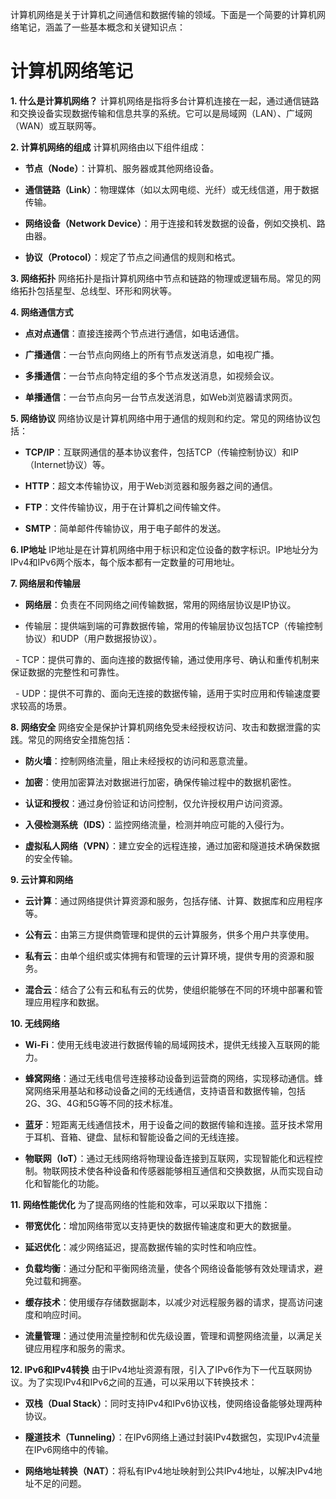 计算机网络是关于计算机之间通信和数据传输的领域。下面是一个简要的计算机网络笔记，涵盖了一些基本概念和关键知识点：

# 计算机网络笔记

  

**1. 什么是计算机网络？** 计算机网络是指将多台计算机连接在一起，通过通信链路和交换设备实现数据传输和信息共享的系统。它可以是局域网（LAN）、广域网（WAN）或互联网等。

  

**2. 计算机网络的组成** 计算机网络由以下组件组成：

  

- **节点（Node）**：计算机、服务器或其他网络设备。

- **通信链路（Link）**：物理媒体（如以太网电缆、光纤）或无线信道，用于数据传输。

- **网络设备（Network Device）**：用于连接和转发数据的设备，例如交换机、路由器。

- **协议（Protocol）**：规定了节点之间通信的规则和格式。

  

**3. 网络拓扑** 网络拓扑是指计算机网络中节点和链路的物理或逻辑布局。常见的网络拓扑包括星型、总线型、环形和网状等。

  

**4. 网络通信方式**

  

- **点对点通信**：直接连接两个节点进行通信，如电话通信。

- **广播通信**：一台节点向网络上的所有节点发送消息，如电视广播。

- **多播通信**：一台节点向特定组的多个节点发送消息，如视频会议。

- **单播通信**：一台节点向另一台节点发送消息，如Web浏览器请求网页。

  

**5. 网络协议** 网络协议是计算机网络中用于通信的规则和约定。常见的网络协议包括：

  

- **TCP/IP**：互联网通信的基本协议套件，包括TCP（传输控制协议）和IP（Internet协议）等。

- **HTTP**：超文本传输协议，用于Web浏览器和服务器之间的通信。

- **FTP**：文件传输协议，用于在计算机之间传输文件。

- **SMTP**：简单邮件传输协议，用于电子邮件的发送。

  

**6. IP地址** IP地址是在计算机网络中用于标识和定位设备的数字标识。IP地址分为IPv4和IPv6两个版本，每个版本都有一定数量的可用地址。

  

**7. 网络层和传输层**

  

- **网络层**：负责在不同网络之间传输数据，常用的网络层协议是IP协议。

  

- 传输层：提供端到端的可靠数据传输，常用的传输层协议包括TCP（传输控制协议）和UDP（用户数据报协议）。

  - TCP：提供可靠的、面向连接的数据传输，通过使用序号、确认和重传机制来保证数据的完整性和可靠性。

  - UDP：提供不可靠的、面向无连接的数据传输，适用于实时应用和传输速度要求较高的场景。

  

**8. 网络安全** 网络安全是保护计算机网络免受未经授权访问、攻击和数据泄露的实践。常见的网络安全措施包括：

  

- **防火墙**：控制网络流量，阻止未经授权的访问和恶意流量。

- **加密**：使用加密算法对数据进行加密，确保传输过程中的数据机密性。

- **认证和授权**：通过身份验证和访问控制，仅允许授权用户访问资源。

- **入侵检测系统（IDS）**：监控网络流量，检测并响应可能的入侵行为。

- **虚拟私人网络（VPN）**：建立安全的远程连接，通过加密和隧道技术确保数据的安全传输。

  

**9. 云计算和网络**

  

- **云计算**：通过网络提供计算资源和服务，包括存储、计算、数据库和应用程序等。

- **公有云**：由第三方提供商管理和提供的云计算服务，供多个用户共享使用。

- **私有云**：由单个组织或实体拥有和管理的云计算环境，提供专用的资源和服务。

- **混合云**：结合了公有云和私有云的优势，使组织能够在不同的环境中部署和管理应用程序和数据。

  

**10. 无线网络**

  

- **Wi-Fi**：使用无线电波进行数据传输的局域网技术，提供无线接入互联网的能力。

  

- **蜂窝网络**：通过无线电信号连接移动设备到运营商的网络，实现移动通信。蜂窝网络采用基站和移动设备之间的无线通信，支持语音和数据传输，包括2G、3G、4G和5G等不同的技术标准。

- **蓝牙**：短距离无线通信技术，用于设备之间的数据传输和连接。蓝牙技术常用于耳机、音箱、键盘、鼠标和智能设备之间的无线连接。

- **物联网（IoT）**：通过无线网络将物理设备连接到互联网，实现智能化和远程控制。物联网技术使各种设备和传感器能够相互通信和交换数据，从而实现自动化和智能化的功能。

  

**11. 网络性能优化** 为了提高网络的性能和效率，可以采取以下措施：

  

- **带宽优化**：增加网络带宽以支持更快的数据传输速度和更大的数据量。

- **延迟优化**：减少网络延迟，提高数据传输的实时性和响应性。

- **负载均衡**：通过分配和平衡网络流量，使各个网络设备能够有效处理请求，避免过载和拥塞。

- **缓存技术**：使用缓存存储数据副本，以减少对远程服务器的请求，提高访问速度和响应时间。

- **流量管理**：通过使用流量控制和优先级设置，管理和调整网络流量，以满足关键应用程序和服务的需求。

  

**12. IPv6和IPv4转换** 由于IPv4地址资源有限，引入了IPv6作为下一代互联网协议。为了实现IPv4和IPv6之间的互通，可以采用以下转换技术：

  

- **双栈（Dual Stack）**：同时支持IPv4和IPv6协议栈，使网络设备能够处理两种协议。

- **隧道技术（Tunneling）**：在IPv6网络上通过封装IPv4数据包，实现IPv4流量在IPv6网络中的传输。

- **网络地址转换（NAT）**：将私有IPv4地址映射到公共IPv4地址，以解决IPv4地址不足的问题。